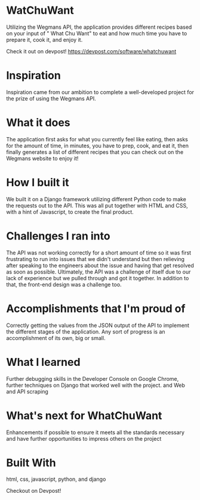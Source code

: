 # WatChuWant  
Utilizing the Wegmans API, the application provides different recipes based on your input of " What Chu Want" to eat and how much time you have to prepare it, cook it, and enjoy it.  

Check it out on devpost! https://devpost.com/software/whatchuwant

# Inspiration  
Inspiration came from our ambition to complete a well-developed project for the prize of using the Wegmans API.

# What it does  
The application first asks for what you currently feel like eating, then asks for the amount of time, in minutes, you have to prep, cook, and eat it, then finally generates a list of different recipes that you can check out on the Wegmans website to enjoy it!

# How I built it  
We built it on a Django framework utilizing different Python code to make the requests out to the API. This was all put together with HTML and CSS, with a hint of Javascript, to create the final product.

# Challenges I ran into  
The API was not working correctly for a short amount of time so it was first frustrating to run into issues that we didn't understand but then relieving after speaking to the engineers about the issue and having that get resolved as soon as possible. Ultimately, the API was a challenge of itself due to our lack of experience but we pulled through and got it together. In addition to that, the front-end design was a challenge too.

# Accomplishments that I'm proud of  
Correctly getting the values from the JSON output of the API to implement the different stages of the application. Any sort of progress is an accomplishment of its own, big or small.

# What I learned  
Further debugging skills in the Developer Console on Google Chrome, further techniques on Django that worked well with the project. and Web and API scraping

# What's next for WhatChuWant  
Enhancements if possible to ensure it meets all the standards necessary and have further opportunities to impress others on the project

# Built With  
html, css, javascript, python, and django

Checkout on Devpost!
